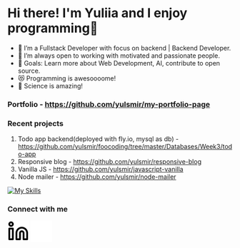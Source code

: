 # Hi there! I'm Yuliia and I enjoy programming👋
- 🌱 I’m a Fullstack Developer with focus on backend | Backend Developer.
- 👯 I’m always open to working with motivated and passionate people.
- 🥅 Goals: Learn more about Web Development, AI, contribute to open source.
- 😻 Programming is awesoooome!
- 🔬 Science is amazing!

### Portfolio - https://github.com/yulsmir/my-portfolio-page

### Recent projects
1. Todo app backend(deployed with fly.io, mysql as db) - https://github.com/yulsmir/foocoding/tree/master/Databases/Week3/todo-app
2. Responsive blog - https://github.com/yulsmir/responsive-blog
3. Vanilla JS - https://github.com/yulsmir/javascript-vanilla
4. Node mailer - https://github.com/yulsmir/node-mailer

[![My Skills](https://skillicons.dev/icons?i=js,html,css,mysql,docker,vscode,git,github)](https://skillicons.dev)

### Connect with me
[![website](./img/linkedin-light.svg)](https://linkedin.com/in/smirnovajuliar#gh-light-mode-only)
[![website](./img/linkedin-dark.svg)](https://linkedin.com/in/smirnovajulia#gh-dark-mode-only)
&nbsp;&nbsp;

